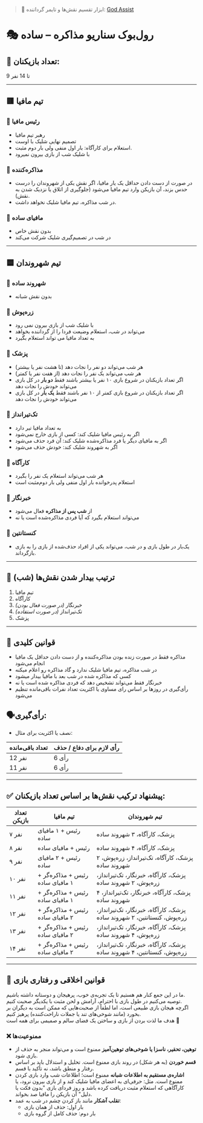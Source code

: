 > 🧠 ابزار تقسیم نقش‌ها و تایمر گرداننده: [God Assist](https://mafia-negotiation.netlify.app)

# 🎭 رول‌بوک سناریو مذاکره – ساده

## 👥 تعداد بازیکنان:
9 تا 14 نفر

---

## 🟥 تیم مافیا

### 🔹 رئیس مافیا
- رهبر تیم مافیا
- تصمیم نهایی شلیک با اوست
- استعلام برای کارآگاه: بار اول منفی ولی بار دوم مثبت.
- با شلیک شب از بازی بیرون نمیرود

### 🔹 مذاکره‌کننده
- در صورت از دست دادن حداقل یک یار مافیا، اگر نقش یکی از شهروندان را درست حدس بزند، آن بازیکن وارد تیم مافیا می‌شود
(جلوگیری از اتلاق یا نزدیک شدن به نقش).
- در شب مذاکره، تیم مافیا شلیک نخواهد داشت.


### 🔹 مافیای ساده
- بدون نقش خاص
- در شب در تصمیم‌گیری شلیک شرکت می‌کند
---

## 🟦 تیم شهروندان

### 🔹 شهروند ساده
- بدون نقش شبانه

### 🔹 زره‌پوش
- با شلیک شب از بازی بیرون نمی رود
- می‌تواند در شب، استعلام وضیعت فردا را از گرداننده بخواهد
- به تعداد مافیا می تواند استعلام بگیرد

### 🔹 پزشک
- هر شب می‌تواند دو نفر را نجات دهد (تا هشت نفر یا بیشتر)
- هر شب می‌تواند یک نفر را نجات دهد (از هفت نفر یا کمتر)
- اگر تعداد بازیکنان در شروع بازی ۱۰ نفر یا بیشتر باشند فقط **دو بار** در کل بازی می‌تواند خودش را نجات دهد
-  اگر تعداد بازیکنان در شروع بازی کمتر از ۱۰ نفر باشند فقط **یک بار** در کل بازی می‌تواند خودش را نجات دهد

### 🔹 تک‌تیرانداز
- به تعداد مافیا تیر دارد
- اگر به رئیس مافیا شلیک کند: کسی از بازی خارج نمی‌شود
- اگر به مافیای دیگر یا فرد مذاکره‌شده شلیک کند: آن فرد حذف می‌شود
- اگر به شهروند شلیک کند: خودش حذف می‌شود

### 🔹 کارآگاه
- هر شب می‌تواند استعلام یک نفر را بگیرد
- استعلام پدرخوانده بار اول منفی ولی بار دوم‌مثبت است

### 🔹 خبرنگار
- از **شب پس از مذاکره** فعال می‌شود
- می‌تواند استعلام بگیرد که آیا فردی مذاکره‌شده است یا نه

### 🔹 کنستانتین
- یک‌بار در طول بازی و در شب، می‌تواند یکی از افراد حذف‌شده از بازی را به بازی بازگرداند.

---

## 🌙 ترتیب بیدار شدن نقش‌ها (شب)

1. تیم مافیا
2. کارآگاه
3. خبرنگار *(در صورت فعال بودن)*
4. تک‌تیرانداز *(در صورت استفاده)*
5. پزشک

---

## 📌 قوانین کلیدی

- مذاکره فقط در صورت زنده بودن مذاکره‌کننده و از دست دادن حداقل یک مافیا انجام می‌شود
- در شب مذاکره، تیم مافیا شلیک ندارد و گاد مذاکره رو اعلام میکنه
- کسی که مذاکره شده در شب بعد با مافیا بیدار میشود
- خبرنگار فقط می‌تواند تشخیص دهد که فردی مذاکره شده است یا نه
- رأی‌گیری در روزها بر اساس رای مساوی یا اکثریت تعداد نفرات باقی‌مانده تنظیم می‌شود



## 🗣رأی‌گیری:
-  نصف یا اکثریت
 برای مثال: 

| تعداد باقی‌مانده | رأی لازم برای دفاع / حذف |
|------------------|---------------------------|
| 12 نفر         | 6 رأی                     |
| 11 نفر         | 6 رأی                     |

---

## ✅ پیشنهاد ترکیب نقش‌ها بر اساس تعداد بازیکنان:

| تعداد بازیکن | تیم مافیا                        | تیم شهروندان                                                |
|--------------|----------------------------------|-------------------------------------------------------------|
| ۷ نفر        | رئیس + ۱ مافیای ساده            | پزشک، کارآگاه، ۳ شهروند ساده                                |
| ۸ نفر        | رئیس + مافیای ساده              | پزشک، کارآگاه، ۴ شهروند ساده                                |
| ۹ نفر        | رئیس + ۲ مافیای ساده            | پزشک، کارآگاه، تک‌تیرانداز، زره‌پوش، ۲ شهروند ساده          |
| ۱۰ نفر       | رئیس + مذاکره‌گر + ۱ مافیای ساده | پزشک، کارآگاه، خبرنگار، تک‌تیرانداز، زره‌پوش، ۲ شهروند ساده |
| ۱۱ نفر       | رئیس + مذاکره‌گر + ۱ مافیای ساده | پزشک، کارآگاه، خبرنگار، تک‌تیرانداز، ۴ شهروند ساده          |
| ۱۲ نفر       | رئیس + مذاکره‌گر + ۲ مافیای ساده | پزشک، کارآگاه، خبرنگار، تک‌تیرانداز، زره‌پوش، کنستانتین، ۲ شهروند ساده |
| ۱۳ نفر       | رئیس + مذاکره‌گر + ۲ مافیای ساده | پزشک، کارآگاه، خبرنگار، تک‌تیرانداز، زره‌پوش، ۴ شهروند ساده |
| ۱۴ نفر       | رئیس + مذاکره‌گر + ۲ مافیای ساده | پزشک، کارآگاه، خبرنگار، تک‌تیرانداز، زره‌پوش، کنستانتین، ۴ شهروند ساده |

---

## 📌 قوانین اخلاقی و رفتاری بازی

ما در این جمع کنار هم هستیم تا یک تجربه‌ی خوب، پرهیجان و دوستانه داشته باشیم.  
توصیه می‌کنیم در طول بازی با احترام، آرامش و لحن مثبت با یکدیگر صحبت کنیم.  
اگرچه هیجان بازی طبیعی است، اما لطفاً از صحبت‌هایی که ممکن است به دیگران بر بخورد (مانند شوخی‌های تند یا جملات ناراحت‌کننده) پرهیز کنیم.  
هدف ما لذت بردن از بازی و ساختن یک فضای سالم و صمیمی برای همه است 🌱

### ❌ ممنوعیت‌ها
- **توهین، تحقیر، ناسزا یا شوخی‌های توهین‌آمیز** ممنوع است و می‌تواند منجر به حذف از بازی شود.
- **قسم خوردن** (به هر شکل) در روند بازی ممنوع است. تحلیل و استدلال باید بر اساس رفتار و منطق باشد، نه تأکید با قسم.
- **اشاره‌ی مستقیم  به اطلاعات شبانه** ممنوع است؛ اطلاعات شب وارد بازی کردن ممنوع است. مثل: حرفی‌ای به اعضای مافیا شلیک کند و از بازی بیرون نرود، یا  کارآگاهی که استعلام مثبت دریافت کرده باشد و روز فردای بازی‌ "بدون فکت یا دلیل" آن بازیکن را مافیا صد بخواند.
- **تقلب آشکار** مانند باز کردن چشم در شب به عمد:
  - بار اول: حذف از همان بازی
  - بار دوم: حذف کامل از گروه بازی
